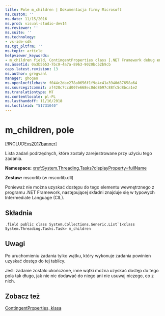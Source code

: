 ```yaml
---
title: Pole m_children | Dokumentacja firmy Microsoft
ms.custom: ''
ms.date: 11/15/2016
ms.prod: visual-studio-dev14
ms.reviewer: ''
ms.suite: ''
ms.technology:
- vs-ide-sdk
ms.tgt_pltfrm: ''
ms.topic: article
helpviewer_keywords:
- m_children field, ContingentProperties class [.NET Framework debug engines]
ms.assetid: 0a3b5653-7bc0-4a7a-8963-9020bc52b9cb
caps.latest.revision: 13
ms.author: gregvanl
manager: ghogen
ms.openlocfilehash: f044c2dae278a0656f1f9e4c41a3940d87658a64
ms.sourcegitcommit: af428c7ccd007e668ec0dd8697c88fc5d8bca1e2
ms.translationtype: MT
ms.contentlocale: pl-PL
ms.lasthandoff: 11/16/2018
ms.locfileid: "51731040"
---
```

# <a name="mchildren-field"></a>m_children, pole
[!INCLUDE[vs2017banner](../../includes/vs2017banner.md)]

Lista zadań podrzędnych, które zostały zarejestrowane przy użyciu tego zadania.  
  
 **Namespace:** <xref:System.Threading.Tasks?displayProperty=fullName>  
  
 **Zestaw:** mscorlib (w mscorlib.dll)  
  
 Ponieważ nie można uzyskać dostępu do tego elementu wewnętrznego z programu .NET Framework, następującej składni znajduje się w typowych Intermediate Language (CIL).  
  
## <a name="syntax"></a>Składnia  
  
```  
.field public class System.Collections.Generic.List`1<class System.Threading.Tasks.Task> m_children  
```  
  
## <a name="remarks"></a>Uwagi  
 Po uruchomieniu zadania tylko wątku, który wykonuje zadania powinien uzyskać dostęp do tej tablicy.  
  
 Jeśli zadanie zostało ukończone, inne wątki można uzyskać dostęp do tego pola tak długo, jak nie nic dodawać do niego ani nie usuwaj niczego, co z nich.  
  
## <a name="see-also"></a>Zobacz też  
 [ContingentProperties, klasa](../../extensibility/debugger/contingentproperties-class-internal-members.md)


